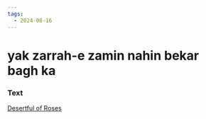 ```yaml
---
tags:
  - 2024-08-16
---
```

# yak zarrah-e zamin nahin bekar bagh ka

### Text
[Desertful of Roses](https://franpritchett.com/00ghalib/033/index_033.html)


